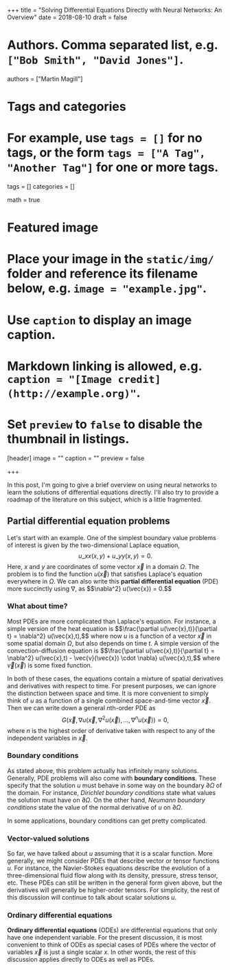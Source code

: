+++
title = "Solving Differential Equations Directly with Neural Networks: An Overview"
date = 2018-08-10
draft = false

# Authors. Comma separated list, e.g. `["Bob Smith", "David Jones"]`.
authors = ["Martin Magill"]

# Tags and categories
# For example, use `tags = []` for no tags, or the form `tags = ["A Tag", "Another Tag"]` for one or more tags.
tags = []
categories = []

math = true

# Featured image
# Place your image in the `static/img/` folder and reference its filename below, e.g. `image = "example.jpg"`.
# Use `caption` to display an image caption.
#   Markdown linking is allowed, e.g. `caption = "[Image credit](http://example.org)"`.
# Set `preview` to `false` to disable the thumbnail in listings.
[header]
image = ""
caption = ""
preview = false

+++


In this post, I'm going to give a brief overview on using neural networks to learn the solutions of differential equations directly.
I'll also try to provide a roadmap of the literature on this subject, which is a little fragmented.


## Partial differential equation problems

Let's start with an example.
One of the simplest boundary value problems of interest is given by the two-dimensional Laplace equation,
$$u\_{xx}(x,y) + u\_{yy}(x,y) = 0.$$
Here, $x$ and $y$ are coordinates of some vector $\vec{x}$ in a domain $\Omega$.
The problem is to find the function $u(\vec{x})$ that satisfies Laplace's equation everywhere in $\Omega$.
We can also write this **partial differential equation** (PDE) more succinctly using $\nabla$, as
$$\nabla^2} u(\vec{x}) = 0.$$


### What about time?

Most PDEs are more complicated than Laplace's equation.
For instance, a simple version of the heat equation is
$$\frac{\partial u(\vec{x},t)}{\partial t} = \nabla^2} u(\vec{x},t),$$
where now $u$ is a function of a vector $\vec{x}$ in some spatial domain $\Omega$, but also depends on time $t$.
A simple version of the convection-diffusion equation is
$$\frac{\partial u(\vec{x},t)}{\partial t} = \nabla^2} u(\vec{x},t) - \vec{v}(\vec{x}) \cdot \nabla} u(\vec{x},t),$$
where $\vec{v}(\vec{x})$ is some fixed function.

In both of these cases, the equations contain a mixture of spatial derivatives and derivatives with respect to time.
For present purposes, we can ignore the distinction between space and time.
It is more convenient to simply think of $u$ as a function of a single combined space-and-time vector $\vec{x}$.
Then we can write down a general $n$th-order PDE as
$$G(\vec{x},\nabla u(\vec{x},\nabla^2 u(\vec{x}),\ldots,\nabla^n u(\vec{x})) = 0,$$
where $n$ is the highest order of derivative taken with respect to any of the independent variables in $\vec{x}$.


### Boundary conditions

As stated above, this problem actually has infinitely many solutions.
Generally, PDE problems will also come with **boundary conditions**.
These specify that the solution $u$ must behave in some way on the boundary $\partial \Omega$ of the domain.
For instance, *Dirichlet boundary conditions* state what values the solution must have on $\partial \Omega$.
On the other hand, *Neumann boundary conditions* state the value of the normal derivative of $u$ on $\partial \Omega$.

In some applications, boundary conditions can get pretty complicated.



### Vector-valued solutions

So far, we have talked about $u$ assuming that it is a scalar function.
More generally, we might consider PDEs that describe vector or tensor functions $u$.
For instance, the Navier-Stokes equations describe the evolution of a three-dimensional fluid flow along with its density, pressure, stress tensor, etc.
These PDEs can still be written in the general form given above, but the derivatives will generally be higher-order tensors.
For simplicity, the rest of this discussion will continue to talk about scalar solutions $u$.


### Ordinary differential equations

**Ordinary differential equations** (ODEs) are differential equations that only have one independent variable.
For the present discussion, it is most convenient to think of ODEs as special cases of PDEs where the vector of variables $\vec{x}$ is just a single scalar $x$.
In other words, the rest of this discussion applies directly to ODEs as well as PDEs.



